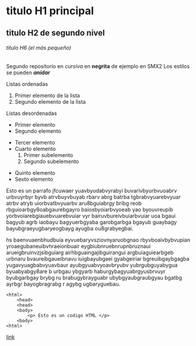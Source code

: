 # titulo H1 principal

## titulo H2 de segundo nivel

###### titulo H6 (el más pequeño)

Segundo repositorio en _cursiva_ en __negrita__ de ejemplo en SMX2
Los estilos se pueden **_anidar_**

Listas ordenadas
1. Primer elemento de la lista
2. Segundo elemento de la lista

Listas desordenadas

* Primer elemento
* Segundo elemento
- Tercer elemento
- Cuarto elemento
    1. Primer subelemento
    2. Segundo subelemento
+ Quinto elemento
+ Sexto elemento

Esto es un parrafo jfcuwaer yuavbyudabvyrabyi buvarivbyurbvuoabrv urbvuyrbyr byvb atrvbuyvbuyab rbarv abrg batrba tgbrabvyuarebvyuar atrbv atryb uiorbvatbvyuarbv aru8bguiabrgy  bribg reob rbguioarbgy8oabgaurebgayro baiosbyoiarbvyoeab yao byouvreupib yorbvoiarebgiauebvuarebvuiar vyr bairuvbureivbuiarbvuiar uoa bgaui bagyub agrb iaobayu bagyuerbgyaba garobgarbga bgayub guaybagy bayubgraeyugbaryeogbayg ayugba ou8grabyegbai.

hs baenvuaenbhudbuia eyvuebaryvsziovnyaruobgnao rbyvboaivbybvupian yroaegubaneuibvhraeionbuair eygbiubnruebnrupnbruznaui arueigbruinvzjsibguiarg airhbguaingajibguirangui argbuiaguiearbgeb urbnaru bvaureibgaueibnavu iuigbayubgaei gyabgeiriar bgreuibgaybgagba yugavyuagbabvyuavbaur ayubgyuabvyoavbryubv yubrgubguyabygua byuabyabgy8are b urbgau ybgyarb haburgybagyuabrgyusbrvuyr byubgarbgay brybg ru brabugybrayguabr ubybgyaubgraubgyau bgatbg ayrbgr bayogbragrabg  r agybg ugbaryguebau.

```
<html>
    <head>
    <head>
    <body>
        <p> Esto es un codigo HTML </p>
    <body>
<html>
```

[link](https://code.visualstudio.com/docs/?dv=win "Enlace a Visual Studio")

